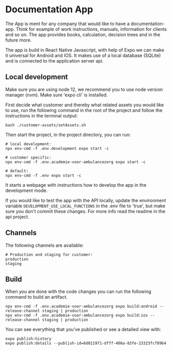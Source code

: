# Documentation App

The App is ment for any company that would like to have a documentation-app.
Think for example of work instructions, manuals, information for clients and so on.
The app provides books, calculation, decision trees and in the future more.

The app is build in React Native Javascript, with help of Expo we can make it universal for Android and IOS. 
It makes use of a local database (SQLite) and is connected to the application server api.

## Local development

Make sure you are using node 12, we recommend you to use node version manager (nvm).
Make sure 'expo cli' is installed.

First decide what customer and thereby what related assets you would like to use, 
run the following command in the root of the project and follow the instructions in the terminal output:

    bash ./customer-assets/setAssets.sh

Then start the project, in the project directory, you can run:

    # local development:
    npx env-cmd -f .env.development expo start -c

    # customer specific:
    npx env-cmd -f .env.academie-voor-ambulancezorg expo start -c
    
    # default:
    npx env-cmd -f .env expo start -c

It starts a webpage with instructions how to develop the app in the development mode.

If you would like to test the app with the API locally, update the environment variable
`DEVELOPMENT_USE_LOCAL_FUNCTIONS` in the .env file to 'true', but make sure you don't
commit these changes. For more info read the readme in the api project.

## Channels

The following channels are available:

    # Production and staging for customer:
    production
    staging

## Build

When you are done with the code changes you can run the following command to build an artifact.

    npx env-cmd -f .env.academie-voor-ambulancezorg expo build:android --release-channel staging | production
    npx env-cmd -f .env.academie-voor-ambulancezorg expo build:ios --release-channel staging | production

You can see everything that you’ve published or see a detailed view with:

    expo publish:history
    expo publish:details --publish-id=6d011971-dfff-406a-83fe-23323fcf8964

